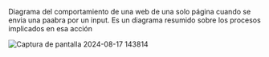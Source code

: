 Diagrama del comportamiento de una web de una solo página cuando se envia una paabra por un input.
Es un diagrama resumido sobre los procesos implicados en esa acción

![Captura de pantalla 2024-08-17 143814](https://github.com/user-attachments/assets/06f8c100-d23b-444a-bbfb-e76118b48873)

